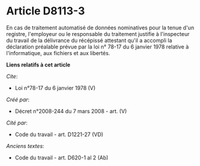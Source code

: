 # Article D8113-3

En cas de traitement automatisé de données nominatives pour la tenue d'un registre, l'employeur ou le responsable du
traitement justifie à l'inspecteur du travail de la délivrance du récépissé attestant qu'il a accompli la déclaration
préalable prévue par la loi n° 78-17 du 6 janvier 1978 relative à l'informatique, aux fichiers et aux libertés.

**Liens relatifs à cet article**

_Cite_:

  - Loi n°78-17 du 6 janvier 1978 (V)

_Créé par_:

  - Décret n°2008-244 du 7 mars 2008 - art. (V)

_Cité par_:

  - Code du travail - art. D1221-27 (VD)

_Anciens textes_:

  - Code du travail - art. D620-1 al 2 (Ab)
